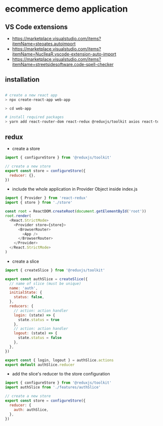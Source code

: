 # ecommerce demo application

## VS Code extensions

- https://marketplace.visualstudio.com/items?itemName=steoates.autoimport
- https://marketplace.visualstudio.com/items?itemName=NuclleaR.vscode-extension-auto-import
- https://marketplace.visualstudio.com/items?itemName=streetsidesoftware.code-spell-checker

## installation

```bash

# create a new react app
> npx create-react-app web-app

> cd web-app

# install required packages
> yarn add react-router-dom react-redux @reduxjs/toolkit axios react-toastify

```

## redux

- create a store

```javascript
import { configureStore } from '@reduxjs/toolkit'

// create a new store
export const store = configureStore({
  reducer: {},
})
```

- include the whole application in Provider Object inside index.js

```javascript
import { Provider } from 'react-redux'
import { store } from './store'

const root = ReactDOM.createRoot(document.getElementById('root'))
root.render(
  <React.StrictMode>
    <Provider store={store}>
      <BrowserRouter>
        <App />
      </BrowserRouter>
    </Provider>
  </React.StrictMode>
)
```

- create a slice

```javascript
import { createSlice } from '@reduxjs/toolkit'

export const authSlice = createSlice({
  // name of slice (must be unique)
  name: 'auth',
  initialState: {
    status: false,
  },
  reducers: {
    // action: action handler
    login: (state) => {
      state.status = true
    },
    // action: action handler
    logout: (state) => {
      state.status = false
    },
  },
})

export const { login, logout } = authSlice.actions
export default authSlice.reducer
```

- add the slice's reducer to the store configuration

```javascript
import { configureStore } from '@reduxjs/toolkit'
import authSlice from './features/authSlice'

// create a new store
export const store = configureStore({
  reducer: {
    auth: authSlice,
  },
})
```
